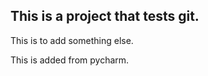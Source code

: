 ## This is a project that tests git. 

This is to add something else. 

This is added from pycharm. 